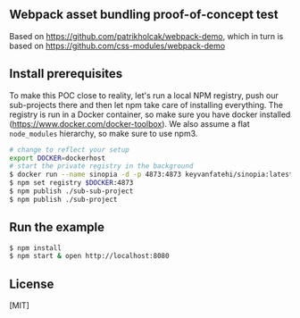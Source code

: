 
## Webpack asset bundling proof-of-concept test

Based on <https://github.com/patrikholcak/webpack-demo>, which in turn is based on <https://github.com/css-modules/webpack-demo>

## Install prerequisites
To make this POC close to reality, let's run a local NPM registry,
push our sub-projects there and then let npm take care of installing
everything. The registry is run in a Docker container, so make sure
you have docker installed (https://www.docker.com/docker-toolbox).
We also assume a flat `node_modules` hierarchy, so make sure to use npm3.

```bash
# change to reflect your setup
export DOCKER=dockerhost
# start the private registry in the background
$ docker run --name sinopia -d -p 4873:4873 keyvanfatehi/sinopia:latest
$ npm set registry $DOCKER:4873
$ npm publish ./sub-sub-project
$ npm publish ./sub-project
```

## Run the example

```bash
$ npm install
$ npm start & open http://localhost:8080
```

## License

[MIT]
